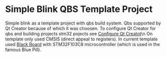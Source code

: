 # Simple Blink QBS Template Project
Simple blink as a template project with qbs build system. Qbs supported by Qt Creator because of which it was choosen. To configure Qt Creator for qbs and building projects stm32 pojects see [Configure Qt Creatot](https://github.com/0xebef/qube#qube---qt-creator-bare-metal-qbs-project-templates-for-stm32-development-with-stm32cubemx)\n
On template only used CMSIS (direct appeal to registers).
In current template used [Black Board](https://stm32-base.org/boards/STM32F103C8T6-Black-Board) with STM32F103C8 microcontroller (which is used in the famous Blue Pill).
